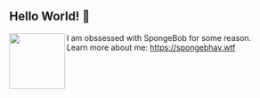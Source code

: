 ## Hello World! 👋

<img src="https://spongebhav.wtf/spongebhav.png" width="100" height="100" ALIGN="left" /> I am obssessed with SpongeBob for some reason.<br> Learn more about me: https://spongebhav.wtf


